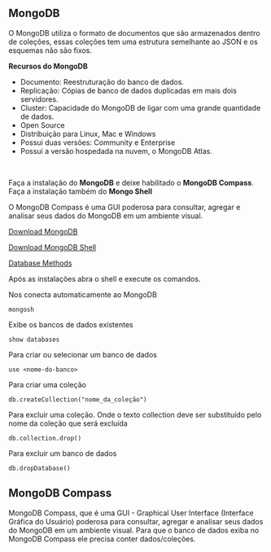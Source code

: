 ## MongoDB
O MongoDB utiliza o formato de documentos que são armazenados dentro de coleções, essas coleções tem uma estrutura semelhante ao JSON e os esquemas não são fixos.

**Recursos do MongoDB**
- Documento: Reestruturação do banco de dados.
- Replicação: Cópias de banco de dados duplicadas em mais dois servidores.
- Cluster: Capacidade do MongoDB de ligar com uma grande quantidade de dados.
- Open Source
- Distribuição para Linux, Mac e Windows
- Possui duas versões: Community e Enterprise
- Possui a versão hospedada na nuvem, o MongoDB Atlas.
  

<br>

Faça a instalação do **MongoDB** e deixe habilitado o **MongoDB Compass**.
Faça a instalação também do **Mongo Shell**

O MongoDB Compass é uma GUI poderosa para consultar, agregar e analisar seus dados do MongoDB em um ambiente visual.

[Download MongoDB](https://www.mongodb.com/try/download/community)

[Download MongoDB Shell](https://www.mongodb.com/try/download/shell)

[Database Methods](https://www.mongodb.com/docs/manual/reference/method/js-database/)

Após as instalações abra o shell e execute os comandos.

Nos conecta automaticamente ao MongoDB
```
mongosh
```

Exibe os bancos de dados existentes
```
show databases
```

Para criar ou selecionar um banco de dados
```
use <nome-do-banco>
```

Para criar uma coleção
```
db.createCollection("nome_da_coleção")
```

Para excluir uma coleção. Onde o texto collection deve ser substituído pelo nome da coleção que será excluída
```
db.collection.drop()
```

Para excluir um banco de dados
```
db.dropDatabase()
```

## MongoDB Compass
MongoDB Compass, que é uma GUI - Graphical User Interface (Interface Gráfica do Usuário) poderosa para consultar, agregar e analisar seus dados do MongoDB em um ambiente visual. Para que o banco de dados exiba no MongoDB Compass ele precisa conter dados/coleções.

